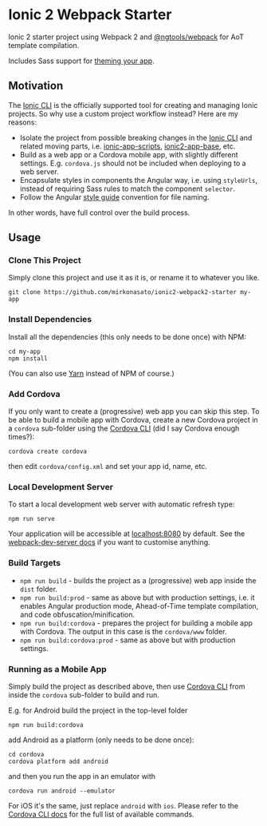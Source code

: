 # Ionic 2 Webpack Starter

Ionic 2 starter project using Webpack 2 and [@ngtools/webpack](https://github.com/angular/angular-cli/tree/master/packages/webpack) for AoT template compilation.

Includes Sass support for [theming your app](https://ionicframework.com/docs/v2/theming/theming-your-app/).

## Motivation

The [Ionic CLI](http://ionicframework.com/docs/cli/) is the officially supported tool for creating and managing Ionic projects. So why use a custom project workflow instead? Here are my reasons:

* Isolate the project from possible breaking changes in the [Ionic CLI](https://github.com/driftyco/ionic-cli) and related moving parts, i.e. [ionic-app-scripts](https://github.com/driftyco/ionic-app-scripts), [ionic2-app-base](https://github.com/driftyco/ionic2-app-base), etc.
* Build as a web app or a Cordova mobile app, with slightly different settings. E.g. `cordova.js` should not be included when deploying to a web server.
* Encapsulate styles in components the Angular way, i.e. using `styleUrls`, instead of requiring Sass rules to match the component `selector`.
* Follow the Angular [style guide](https://angular.io/styleguide#!#02-02) convention for file naming.

In other words, have full control over the build process.

## Usage

### Clone This Project

Simply clone this project and use it as it is, or rename it to whatever you like.
```
git clone https://github.com/mirkonasato/ionic2-webpack2-starter my-app
```

### Install Dependencies

Install all the dependencies (this only needs to be done once) with NPM:
```
cd my-app
npm install
```
(You can also use [Yarn](https://yarnpkg.com/) instead of NPM of course.)

### Add Cordova

If you only want to create a (progressive) web app you can skip this step. To be able to build a mobile app with Cordova, create a new Cordova project in a `cordova` sub-folder using the [Cordova CLI](https://cordova.apache.org/docs/en/latest/guide/cli/) (did I say Cordova enough times?):

```
cordova create cordova
```

then edit `cordova/config.xml` and set your app id, name, etc.

### Local Development Server

To start a local development web server with automatic refresh type:
```
npm run serve
```
Your application will be accessible at [localhost:8080](http://localhost:8080/) by default. See the [webpack-dev-server docs](https://webpack.github.io/docs/webpack-dev-server.html) if you want to customise anything.

### Build Targets

* `npm run build` - builds the project as a (progressive) web app inside the `dist` folder.
* `npm run build:prod` - same as above but with production settings, i.e. it enables Angular production mode, Ahead-of-Time template compilation, and code obfuscation/minification.
* `npm run build:cordova` - prepares the project for building a mobile app with Cordova. The output in this case is the `cordova/www` folder.
* `npm run build:cordova:prod` - same as above but with production settings.

### Running as a Mobile App

Simply build the project as described above, then use [Cordova CLI](https://cordova.apache.org/docs/en/latest/guide/cli/) from inside the `cordova` sub-folder to build and run.

E.g. for Android build the project in the top-level folder
```
npm run build:cordova
```
add Android as a platform (only needs to be done once):
```
cd cordova
cordova platform add android
```
and then you run the app in an emulator with
```
cordova run android --emulator
```

For iOS it's the same, just replace `android` with `ios`. Please refer to the [Cordova CLI docs](https://cordova.apache.org/docs/en/latest/guide/cli/) for the full list of available commands.
